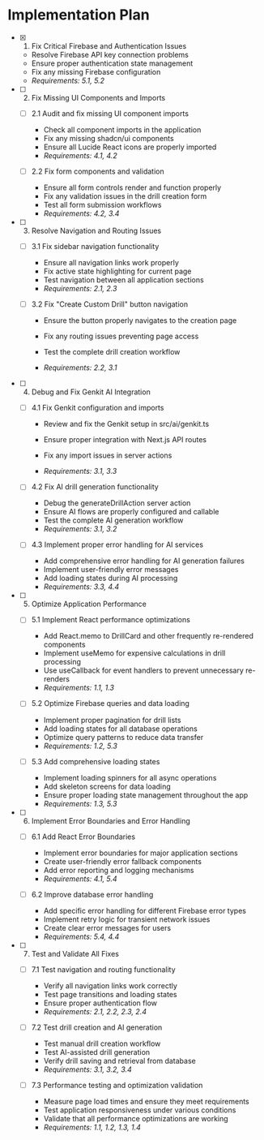 # Implementation Plan

- [x] 1. Fix Critical Firebase and Authentication Issues


  - Resolve Firebase API key connection problems
  - Ensure proper authentication state management
  - Fix any missing Firebase configuration
  - _Requirements: 5.1, 5.2_




- [ ] 2. Fix Missing UI Components and Imports
  - [ ] 2.1 Audit and fix missing UI component imports


    - Check all component imports in the application
    - Fix any missing shadcn/ui components
    - Ensure all Lucide React icons are properly imported
    - _Requirements: 4.1, 4.2_

  - [ ] 2.2 Fix form components and validation
    - Ensure all form controls render and function properly
    - Fix any validation issues in the drill creation form
    - Test all form submission workflows
    - _Requirements: 4.2, 3.4_

- [ ] 3. Resolve Navigation and Routing Issues
  - [ ] 3.1 Fix sidebar navigation functionality
    - Ensure all navigation links work properly
    - Fix active state highlighting for current page
    - Test navigation between all application sections
    - _Requirements: 2.1, 2.3_

  - [ ] 3.2 Fix "Create Custom Drill" button navigation
    - Ensure the button properly navigates to the creation page


    - Fix any routing issues preventing page access




    - Test the complete drill creation workflow
    - _Requirements: 2.2, 3.1_



- [ ] 4. Debug and Fix Genkit AI Integration
  - [ ] 4.1 Fix Genkit configuration and imports
    - Review and fix the Genkit setup in src/ai/genkit.ts


    - Ensure proper integration with Next.js API routes
    - Fix any import issues in server actions
    - _Requirements: 3.1, 3.3_

  - [ ] 4.2 Fix AI drill generation functionality
    - Debug the generateDrillAction server action
    - Ensure AI flows are properly configured and callable
    - Test the complete AI generation workflow
    - _Requirements: 3.1, 3.2_

  - [ ] 4.3 Implement proper error handling for AI services
    - Add comprehensive error handling for AI generation failures
    - Implement user-friendly error messages
    - Add loading states during AI processing
    - _Requirements: 3.3, 4.4_

- [ ] 5. Optimize Application Performance
  - [ ] 5.1 Implement React performance optimizations
    - Add React.memo to DrillCard and other frequently re-rendered components
    - Implement useMemo for expensive calculations in drill processing
    - Use useCallback for event handlers to prevent unnecessary re-renders
    - _Requirements: 1.1, 1.3_

  - [ ] 5.2 Optimize Firebase queries and data loading
    - Implement proper pagination for drill lists
    - Add loading states for all database operations
    - Optimize query patterns to reduce data transfer
    - _Requirements: 1.2, 5.3_

  - [ ] 5.3 Add comprehensive loading states
    - Implement loading spinners for all async operations
    - Add skeleton screens for data loading
    - Ensure proper loading state management throughout the app
    - _Requirements: 1.3, 5.3_

- [ ] 6. Implement Error Boundaries and Error Handling
  - [ ] 6.1 Add React Error Boundaries
    - Implement error boundaries for major application sections
    - Create user-friendly error fallback components
    - Add error reporting and logging mechanisms
    - _Requirements: 4.1, 5.4_

  - [ ] 6.2 Improve database error handling
    - Add specific error handling for different Firebase error types
    - Implement retry logic for transient network issues
    - Create clear error messages for users
    - _Requirements: 5.4, 4.4_

- [ ] 7. Test and Validate All Fixes
  - [ ] 7.1 Test navigation and routing functionality
    - Verify all navigation links work correctly
    - Test page transitions and loading states
    - Ensure proper authentication flow
    - _Requirements: 2.1, 2.2, 2.3, 2.4_

  - [ ] 7.2 Test drill creation and AI generation
    - Test manual drill creation workflow
    - Test AI-assisted drill generation
    - Verify drill saving and retrieval from database
    - _Requirements: 3.1, 3.2, 3.4_

  - [ ] 7.3 Performance testing and optimization validation
    - Measure page load times and ensure they meet requirements
    - Test application responsiveness under various conditions
    - Validate that all performance optimizations are working
    - _Requirements: 1.1, 1.2, 1.3, 1.4_